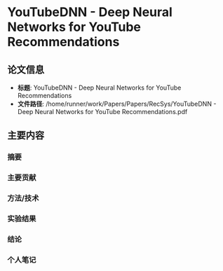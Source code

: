 # YouTubeDNN - Deep Neural Networks for YouTube Recommendations

## 论文信息
- **标题**: YouTubeDNN - Deep Neural Networks for YouTube Recommendations
- **文件路径**: /home/runner/work/Papers/Papers/RecSys/YouTubeDNN - Deep Neural Networks for YouTube Recommendations.pdf

## 主要内容

### 摘要


### 主要贡献


### 方法/技术


### 实验结果


### 结论


### 个人笔记


